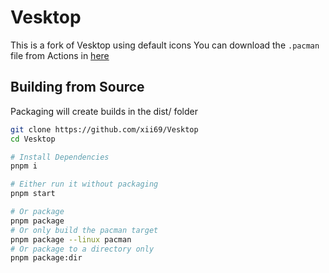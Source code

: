 # Vesktop

This is a fork of Vesktop using default icons
You can download the `.pacman` file from Actions in [here](https://github.com/xii69/Vesktop/actions)

## Building from Source

Packaging will create builds in the dist/ folder

```sh
git clone https://github.com/xii69/Vesktop
cd Vesktop

# Install Dependencies
pnpm i

# Either run it without packaging
pnpm start

# Or package
pnpm package
# Or only build the pacman target
pnpm package --linux pacman
# Or package to a directory only
pnpm package:dir
```
